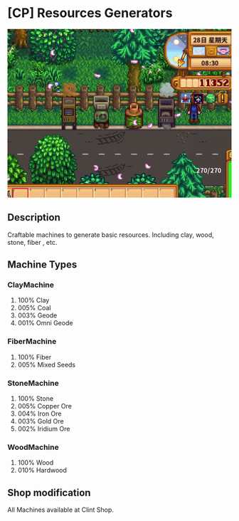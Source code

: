 ﻿# [CP] Resources Generators


![screenshots1.png](screenshots1.png)

## Description

Craftable machines to generate basic resources. Including clay, wood, stone, fiber , etc.

## Machine Types

### ClayMachine

1. 100% Clay
2. 005% Coal
3. 003% Geode
4. 001% Omni Geode

### FiberMachine

1. 100% Fiber
2. 005% Mixed Seeds

### StoneMachine

1. 100% Stone
2. 005% Copper Ore
3. 004% Iron Ore
4. 003% Gold Ore
5. 002% Iridium Ore

### WoodMachine

1. 100% Wood
2. 010% Hardwood

## Shop modification

All Machines available at Clint Shop.